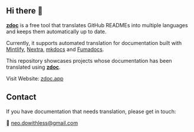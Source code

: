 ## Hi there 👋

**[zdoc](https://www.zdoc.app)** is a free tool that translates GitHub READMEs into multiple languages and keeps them automatically up to date.

Currently, it supports automated translation for documentation built with [Mintlify](https://mintlify.com/), [Nextra](https://nextra.site/), [mkdocs](https://www.mkdocs.org/) and [Fumadocs](https://fumadocs.dev/).

This repository showcases projects whose documentation has been translated using **[zdoc](https://www.zdoc.app)**.


Visit Website: [zdoc.app](https://www.zdoc.app)

## Contact

If you have documentation that needs translation, please get in touch:

📧 neo.dowithless@gmail.com
